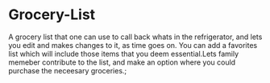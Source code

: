# Grocery-List
A grocery list that one can use to call back whats in the refrigerator, and lets you edit and makes changes to it, as time goes on.
You can add a favorites list which will include those items that you deem essential.Lets family memeber contribute to the list, and make
an option where you could purchase the neceesary groceries.;

